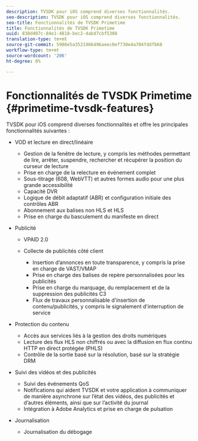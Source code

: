 ```yaml
---
description: TVSDK pour iOS comprend diverses fonctionnalités.
seo-description: TVSDK pour iOS comprend diverses fonctionnalités.
seo-title: Fonctionnalités de TVSDK Primetime
title: Fonctionnalités de TVSDK Primetime
uuid: 838d407c-84e1-4818-bec2-4abd7cbf5308
translation-type: tm+mt
source-git-commit: 5908e5a3521966496aeec0ef730e4a704fddfb68
workflow-type: tm+mt
source-wordcount: '206'
ht-degree: 0%

---
```



# Fonctionnalités de TVSDK Primetime {#primetime-tvsdk-features}

TVSDK pour iOS comprend diverses fonctionnalités et offre les principales fonctionnalités suivantes :

* VOD et lecture en direct/linéaire

   * Gestion de la fenêtre de lecture, y compris les méthodes permettant de lire, arrêter, suspendre, rechercher et récupérer la position du curseur de lecture
   * Prise en charge de la relecture en événement complet
   * Sous-titrage (608, WebVTT) et autres formes audio pour une plus grande accessibilité
   * Capacité DVR
   * Logique de débit adaptatif (ABR) et configuration initiale des contrôles ABR
   * Abonnement aux balises non HLS et HLS
   * Prise en charge du basculement du manifeste en direct

* Publicité

   * VPAID 2.0
   * Collecte de publicités côté client

      * Insertion d’annonces en toute transparence, y compris la prise en charge de VAST/VMAP
      * Prise en charge des balises de repère personnalisées pour les publicités
      * Prise en charge du marquage, du remplacement et de la suppression des publicités C3
      * Flux de travaux personnalisable d&#39;insertion de contenu/publicités, y compris le signalement d&#39;interruption de service

* Protection du contenu

   * Accès aux services liés à la gestion des droits numériques
   * Lecture des flux HLS non chiffrés ou avec la diffusion en flux continu HTTP en direct protégée (PHLS)
   * Contrôle de la sortie basé sur la résolution, basé sur la stratégie DRM

* Suivi des vidéos et des publicités

   * Suivi des événements QoS
   * Notifications qui aident TVSDK et votre application à communiquer de manière asynchrone sur l’état des vidéos, des publicités et d’autres éléments, ainsi que sur l’activité du journal
   * Intégration à Adobe Analytics et prise en charge de pulsation

* Journalisation

   * Journalisation du débogage

